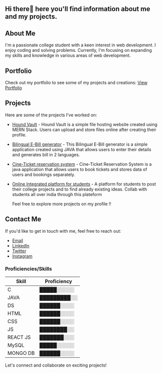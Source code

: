 ## Hi there👋 here you'll find information about me and my projects.


## About Me

I'm a passionate college student with a keen interest in web development. I enjoy coding and solving problems. Currently, I'm focusing on expanding my skills and knowledge in various areas of web development.

## Portfolio

Check out my portfolio to see some of my projects and creations:
[View Portfolio](https://sreekrishnnaa.github.io/Portfolio/)

## Projects

Here are some of the projects I've worked on:

- [Hound Vault](#) - Hound Vault is a simple file hosting website created using MERN Stack. Users can upload and store files online after creating their profile.
- [Bilingual E-Bill generator](#) - This Bilingual E-Bill generator is a simple application created using JAVA that allows users to enter their details and generates bill in 2 languages.
- [Cine-Ticket reservation system](#) - Cine-Ticket Reservation System is a java application that allows users to book tickets and stores data of users and bookings separately.
- [Online Integrated platform for students](#) - A platform for students to post their college projects and to find already existing ideas. Collab with students all over india through this plateform

  Feel free to explore more projects on my profile !!

## Contact Me

If you'd like to get in touch with me, feel free to reach out:

- [Email]([mailto:your.email@example.com](https://mail.google.com/mail/?view=cm&fs=1&to=sreekrishnnaa2003@gmail.com))
- [LinkedIn](https://www.linkedin.com/in/sree-krishnnaa-anand-8a029626a)
- [Twitter](https://twitter.com/i/flow/login?redirect_after_login=%2FSreeKrishnnaa)
- [Instagram](https://instagram.com/satirical_imp?utm_source=qr&igshid=MzNlNGNkZWQ4Mg==)

### Proficiencies/Skills

| Skill    | Proficiency |
| -------- | ----------- |
| C        | █████░░░░░  |
| JAVA     | █████████░░ |
| DS       | ██████░░░░  |
| HTML     | ██████░░░░  |
| CSS      | ██████░░░░  |
| JS       | ████████░░  |
| REACT JS | ███████░░░  |
| MySQL    | █████░░░░░  |
| MONGO DB | ██████░░░░  |

Let's connect and collaborate on exciting projects!
